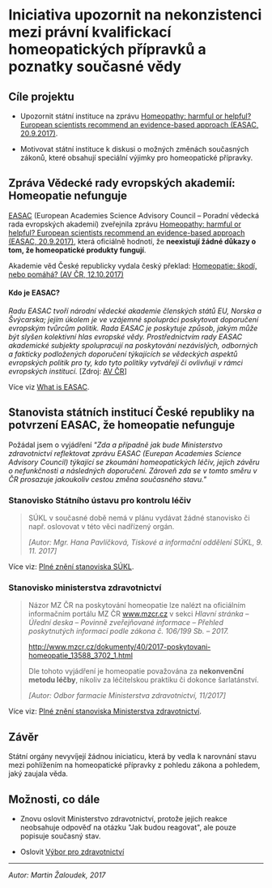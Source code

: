 Iniciativa upozornit na nekonzistenci mezi právní kvalifickací homeopatických přípravků a poznatky současné vědy
================================================================================================================ 

Cíle projektu
-------------

- Upozornit státní instituce na zprávu
  [Homeopathy: harmful or helpful? European scientists recommend an evidence-based approach (EASAC, 20.9.2017)](http://www.easac.eu/home/press-releases/detail-view/article/homeopathy.html).

- Motivovat státní instituce k diskusi o možných změnách současných zákonů, 
  které obsahují speciální výjimky pro homeopatické přípravky. 


Zpráva Vědecké rady evropských akademií: Homeopatie nefunguje
-------------------------------------------------------------

[EASAC](http://www.easac.eu/) (European Academies Science Advisory Council – Poradní vědecká rada evropských akademií) zveřejnila zprávu
[Homeopathy: harmful or helpful? European scientists recommend an evidence-based approach (EASAC, 20.9.2017)](http://www.easac.eu/home/press-releases/detail-view/article/homeopathy.html),
která oficiálně hodnotí, že **neexistují žádné důkazy o tom, že homeopatické produkty fungují**. 

Akademie věd České republicky vydala český překlad: [Homeopatie: škodí, nebo pomáhá? (AV ČR, 12.10.2017)](http://www.avcr.cz/cs/pro-media/aktuality/Homeopatie-skodi-nebo-pomaha/)


#### Kdo je EASAC?  

_Radu EASAC tvoří národní vědecké akademie členských států EU, Norska a Švýcarska; jejím úkolem je ve vzájemné 
spolupráci poskytovat doporučení evropským tvůrcům politik. Rada EASAC je poskytuje způsob, jakým může být slyšen 
kolektivní hlas evropské vědy. Prostřednictvím rady EASAC akademické subjekty spolupracují na poskytování nezávislých, 
odborných a fakticky podložených doporučení týkajících se vědeckých aspektů evropských politik pro ty, kdo tyto politiky 
vytvářejí či ovlivňují v rámci evropských institucí._ [Zdroj: [AV ČR](http://www.avcr.cz/cs/pro-media/aktuality/Homeopatie-skodi-nebo-pomaha/)]

Více viz [What is EASAC](http://www.easac.eu/about-easac/what-is-easac.html).


Stanovista státních institucí České republiky na potvrzení EASAC, že homeopatie nefunguje
-----------------------------------------------------------------------------------------

Požádal jsem o vyjádření _"Zda a případně jak bude Ministerstvo zdravotnictví reflektovat zprávu EASAC
(Eurepan Academies Science Advisory Council) týkající se zkoumání homeopatických léčiv, jejich závěru o nefunkčnosti
a následných doporučení. Zároveň zda se v tomto směru v ČR prosazuje jakoukoliv cestou změna současného stavu."_


### Stanovisko Státního ústavu pro kontrolu léčiv

> SÚKL v současné době nemá v plánu vydávat žádné stanovisko či např. oslovovat v této věci nadřízený orgán.
>
> _[Autor: Mgr. Hana Pavlíčková, Tiskové a informační oddělení SÚKL, 9. 11. 2017]_

Více viz: [Plné znění stanoviska SÚKL](2017-11-stanovisko-sukl-na-zpravu-easac.md).


### Stanovisko ministerstva zdravotnictví


> Názor MZ ČR na poskytování homeopatie lze nalézt na oficiálním informačním portálu MZ ČR www.mzcr.cz v sekci 
> _Hlavní stránka – Úřední deska – Povinně zveřejňované informace – Přehled poskytnutých informací podle zákona č. 106/199 Sb. – 2017._
>
> http://www.mzcr.cz/dokumenty/40/2017-poskytovani-homeopatie_13588_3702_1.html
>
> Dle tohoto vyjádření je homeopatie považována za **nekonvenční metodu léčby**, nikoliv za léčitelskou praktiku či dokonce 
> šarlatánství. 
>
> _[Autor: Odbor farmacie Ministerstva zdravotnictví, 11/2017]_


Více viz: [Plné znění stanoviska Ministerstva zdravotnictví](2017-11-stanovisko-mzcr-na-zpravu-easac.md).


Závěr
-----

Státní orgány nevyvíjejí žádnou iniciaticu, která by vedla k narovnání stavu mezi pohlížením na homeopatické přípravky z pohledu zákona
a pohledem, jaký zaujala věda.

 
Možnosti, co dále
-----------------

- Znovu oslovit Ministerstvo zdravotnictví, protože jejich reakce neobsahuje odpověď na otázku "Jak budou reagovat", ale
  pouze popisuje současný stav.
   
- Oslovit [Výbor pro zdravotnictví](https://www.psp.cz/sqw/hp.sqw?k=3200)


---

_Autor: Martin Žaloudek, 2017_